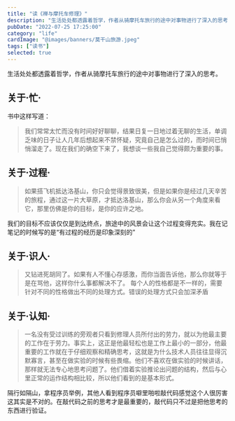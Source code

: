 ```yaml
---
title: "读《禅与摩托车修理》"
description: "生活处处都透露着哲学，作者从骑摩托车旅行的途中对事物进行了深入的思考。"
pubDate: "2022-07-25 17:25:00"
category: "life"
cardImage: "@images/banners/莫干山旅游.jpeg"
tags: ["读书"]
selected: true
---
```


生活处处都透露着哲学，作者从骑摩托车旅行的途中对事物进行了深入的思考。

## 关于·忙·
书中这样写道：
> 我们常常太忙而没有时间好好聊聊，结果日复一日地过着无聊的生活，单调乏味的日子让人几年后想起来不禁怀疑，究竟自己是怎么过的，而时间已悄悄溜走了。现在我们的确空下来了，我想谈一些我自己觉得颇为重要的事。

## 关于·过程·
>如果搭飞机抵达洛基山，你只会觉得景致很美，但是如果你是经过几天辛苦的旅程，通过这一片大草原，才抵达洛基山，那么你会从另一个角度来看它，那里仿佛是你的目标，是你的应许之地。

我们的目标不应该仅仅是到达终点，旅途中的风景会让这个过程变得充实。我在记笔记的时候写的是“有过程的经历是印象深刻的”

## 关于·识人·
>又钻进死胡同了。如果有人不懂心存感激，而你当面告诉他，那么你就等于是在骂他，这样你什么事都解决不了。
每个人的性格都是不一样的，需要针对不同的性格做出不同的处理方式。错误的处理方式只会加深矛盾

## 关于·认知·
>一名没有受过训练的旁观者只看到修理人员所付出的劳力，就以为他最主要的工作在于劳力。事实上，这正是他最轻松也是工作上最小的一部分，他最重要的工作就在于仔细观察和精确思考，这就是为什么技术人员往往显得沉默寡言，甚至在做实验的时候有些畏缩。他们不喜欢在做实验的时候讲话，那样就无法专心地思考问题了。他们借着实验推论出问题的结构，然后与心里正常的运作结构相比较，所以他们看到的是基本形式。

隔行如隔山，拿程序员举例，其他人看到程序员噼里啪啦敲代码感觉这个人很厉害这其实是不对的。在敲代码之前的思考才是最重要的，敲代码只不过是把他思考的东西进行验证。
